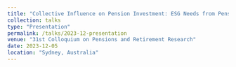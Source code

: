 ```yaml
---
title: "Collective Influence on Pension Investment: ESG Needs from Pension Participants and Beneficiaries"
collection: talks
type: "Presentation"
permalink: /talks/2023-12-presentation
venue: "31st Colloquium on Pensions and Retirement Research"
date: 2023-12-05
location: "Sydney, Australia"
---
```



